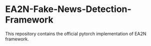 # EA2N-Fake-News-Detection-Framework
This repository contains the official pytorch implementation of EA2N framework.
